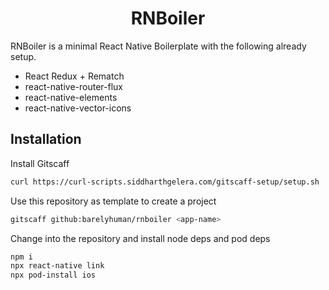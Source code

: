 <h1 align="center">
    RNBoiler
</h1>

RNBoiler is a minimal React Native Boilerplate with the following already setup.

- React Redux + Rematch
- react-native-router-flux
- react-native-elements
- react-native-vector-icons

## Installation

Install Gitscaff

```sh
curl https://curl-scripts.siddharthgelera.com/gitscaff-setup/setup.sh | bash
```

Use this repository as template to create a project

```sh
gitscaff github:barelyhuman/rnboiler <app-name>
```

Change into the repository and install node deps and pod deps

```sh
npm i
npx react-native link
npx pod-install ios
```
